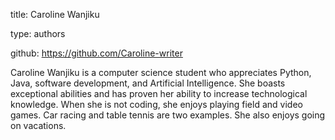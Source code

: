 
title: Caroline Wanjiku

type: authors

github: https://github.com/Caroline-writer

Caroline Wanjiku is a computer science student who appreciates Python, Java, software development, and Artificial Intelligence. She boasts exceptional abilities and has proven her ability to increase technological knowledge. When she is not coding, she enjoys playing field and video games. Car racing and table tennis are two examples. She also enjoys going on vacations.